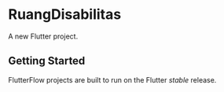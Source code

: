 # RuangDisabilitas

A new Flutter project.

## Getting Started

FlutterFlow projects are built to run on the Flutter _stable_ release.
